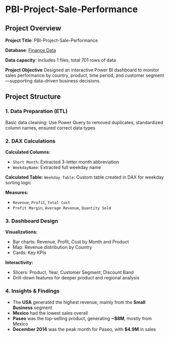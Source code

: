 #  PBI-Project-Sale-Performance

## Project Overview

**Project Title**:  PBI-Project-Sale-Performance

**Database**: [Finance Data](https://learn.microsoft.com/en-us/power-bi/create-reports/sample-financial-download)

**Data capacity**: Includes 1 files, total 701 rows of data

**Project Objective**
Designed an interactive Power BI dashboard to monitor sales performance by country, product, time period, and customer segment—supporting data-driven business decisions.

## Project Structure

### 1. Data Preparation (ETL)

Basic data cleaning: Use Power Query to removed duplicates, standardized column names, ensured correct data types

### 2. DAX Calculations

**Calculated Columns:**
- `Short Month`: Extracted 3-letter month abbreviation
- `WeekdayName`: Extracted full weekday name

**Calculated Table:**
`Weekday Table`: Custom table created in DAX for weekday sorting logic

**Measures:**
- `Revenue`, `Profit`, `Total Cost`
- `Profit Margin`, `Average Revenue`, `Quantity Sold`

### 3. Dashboard Design

**Visualizations:**
- Bar charts: Revenue, Profit, Cost by Month and Product
- Map: Revenue distribution by Country
- Cards: Key KPIs

**Interactivity:**
- Slicers: Product, Year, Customer Segment, Discount Band
- Drill-down features for deeper product and regional analysis

### 4. Insights & Findings
- The **USA** generated the highest revenue, mainly from the **Small Business** segment
- **Mexico** had the lowest sales overall
- **Paseo** was the top-selling product, generating **~$8M**, mostly from Mexico
- **December 2014** was the peak month for Paseo, with **$4.9M** in sales
